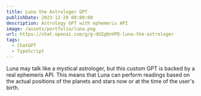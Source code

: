 ```yaml
---
title: Luna the Astrologer GPT
publishDate: 2023-12-20 00:00:00
description: Astrology GPT with ephemeris API
image: /assets/portfolio/luna.png
url: https://chat.openai.com/g/g-dUZg6nVPD-luna-the-astrologer
tags:
  - ChatGPT
  - TypeScript
---
```


Luna may talk like a mystical astrologer, but this custom GPT is backed by a
real ephemeris API. This means that Luna can perform readings based on the
actual positions of the planets and stars now or at the time of the user's
birth.
